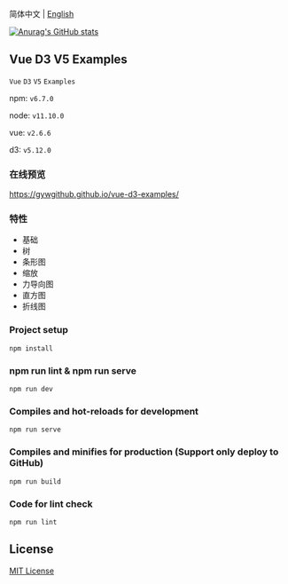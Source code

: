 简体中文 | [English](./README.md)

[![Anurag's GitHub stats](https://github-readme-stats.vercel.app/api?username=gywgithub)](https://github.com/anuraghazra/github-readme-stats)

## Vue D3 V5 Examples

`Vue`   `D3`   `V5`   `Examples`

npm: `v6.7.0`

node: `v11.10.0`

vue: `v2.6.6`

d3: `v5.12.0`

### 在线预览

https://gywgithub.github.io/vue-d3-examples/

### 特性

- 基础
- 树
- 条形图
- 缩放
- 力导向图
- 直方图
- 折线图

### Project setup
```
npm install
```

### npm run lint & npm run serve
```
npm run dev
```

### Compiles and hot-reloads for development
```
npm run serve
```

### Compiles and minifies for production (Support only deploy to GitHub)
```
npm run build
```

### Code for lint check
```
npm run lint
```

## License

[MIT License](https://github.com/gywgithub/vue-d3-examples/blob/master/LICENSE)
